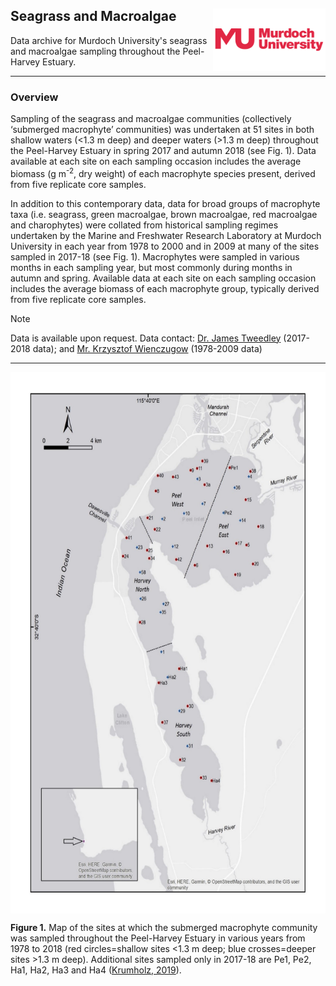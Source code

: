 ## Seagrass and Macroalgae <img src="https://github.com/AquaticEcoDynamics/Peel_ARC/blob/master/Data/Sitemaps/Logos/murdoch-new.png" width="180" height="100" align="right">

Data archive for Murdoch University's seagrass and macroalgae sampling throughout the Peel-Harvey Estuary.

---

### Overview

Sampling of the seagrass and macroalgae communities (collectively ‘submerged macrophyte’ communities) was undertaken at 51 sites in both shallow waters (<1.3 m deep) and 
deeper waters (>1.3 m deep) throughout the Peel-Harvey Estuary in spring 2017 and autumn 2018 (see Fig. 1). Data available at each site on each sampling occasion includes
 the average biomass (g m<sup>-2</sup>, dry weight) of each macrophyte species present, derived from five replicate core samples.
 
In addition to this contemporary data, data for broad groups of macrophyte taxa (i.e. seagrass, green macroalgae, brown macroalgae, red macroalgae and charophytes) were collated 
from historical sampling regimes undertaken by the Marine and Freshwater Research Laboratory at Murdoch University in each year from 1978 to 2000 and in 2009 at many of the sites 
sampled in 2017-18 (see Fig. 1). Macrophytes were sampled in various months in each sampling year, but most commonly during months in autumn and spring. Available data at each site on 
each sampling occasion includes the average biomass of each macrophyte group, typically derived from five replicate core samples.

> [!NOTE]
> Data is available upon request. Data contact: [Dr. James Tweedley](mailto:j.tweedley@murdoch.edu.au) (2017-2018 data); and [Mr. Krzysztof Wienczugow](mailto:k.wienczugow@murdoch.edu.au) (1978-2009 data)

---

<p align="center">
  <kbd>
    <img src="https://github.com/AquaticEcoDynamics/Peel_ARC/blob/master/Data/Sitemaps/seagrass1.jpg" width="659" height="866" align="center">
  </kbd>
</p>

**Figure 1.** Map of the sites at which the submerged macrophyte community was sampled throughout the Peel-Harvey Estuary in various years from 
1978 to 2018 (red circles=shallow sites <1.3 m deep; blue crosses=deeper sites >1.3 m deep). Additional sites sampled only in 2017-18 are Pe1, Pe2, Ha1, Ha2, Ha3 and Ha4 ([Krumholz, 2019](https://researchportal.murdoch.edu.au/esploro/outputs/graduate/Macrophyte-communities-in-the-Peel-Harvey-Estuary/991005543545007891)).
